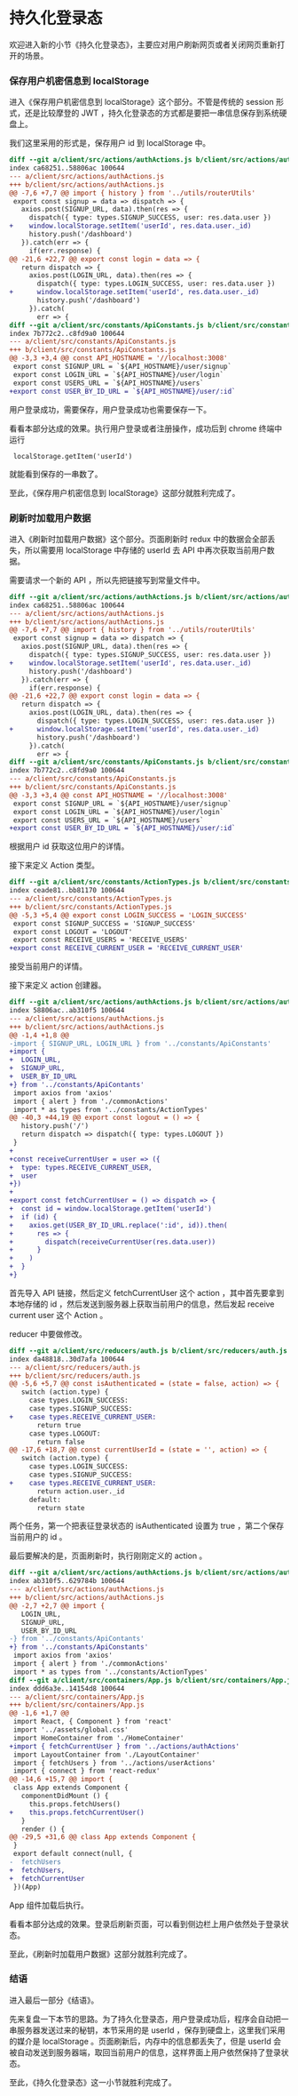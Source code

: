 # 持久化登录态

欢迎进入新的小节《持久化登录态》，主要应对用户刷新网页或者关闭网页重新打开的场景。

### 保存用户机密信息到 localStorage

进入《保存用户机密信息到 localStorage》这个部分。不管是传统的 session 形式，还是比较摩登的 JWT ，持久化登录态的方式都是要把一串信息保存到系统硬盘上。

我们这里采用的形式是，保存用户 id 到 localStorage 中。

```diff
diff --git a/client/src/actions/authActions.js b/client/src/actions/authActions.js
index ca68251..58806ac 100644
--- a/client/src/actions/authActions.js
+++ b/client/src/actions/authActions.js
@@ -7,6 +7,7 @@ import { history } from '../utils/routerUtils'
 export const signup = data => dispatch => {
   axios.post(SIGNUP_URL, data).then(res => {
     dispatch({ type: types.SIGNUP_SUCCESS, user: res.data.user })
+    window.localStorage.setItem('userId', res.data.user._id)
     history.push('/dashboard')
   }).catch(err => {
     if(err.response) {
@@ -21,6 +22,7 @@ export const login = data => {
   return dispatch => {
     axios.post(LOGIN_URL, data).then(res => {
       dispatch({ type: types.LOGIN_SUCCESS, user: res.data.user })
+      window.localStorage.setItem('userId', res.data.user._id)
       history.push('/dashboard')
     }).catch(
       err => {
diff --git a/client/src/constants/ApiConstants.js b/client/src/constants/ApiConstants.js
index 7b772c2..c8fd9a0 100644
--- a/client/src/constants/ApiConstants.js
+++ b/client/src/constants/ApiConstants.js
@@ -3,3 +3,4 @@ const API_HOSTNAME = '//localhost:3008'
 export const SIGNUP_URL = `${API_HOSTNAME}/user/signup`
 export const LOGIN_URL = `${API_HOSTNAME}/user/login`
 export const USERS_URL = `${API_HOSTNAME}/users`
+export const USER_BY_ID_URL = `${API_HOSTNAME}/user/:id`
```

用户登录成功，需要保存，用户登录成功也需要保存一下。

看看本部分达成的效果。执行用户登录或者注册操作，成功后到 chrome 终端中运行

```
 localStorage.getItem('userId')
```

就能看到保存的一串数了。

至此，《保存用户机密信息到 localStorage》这部分就胜利完成了。

### 刷新时加载用户数据

进入《刷新时加载用户数据》这个部分。页面刷新时 redux 中的数据会全部丢失，所以需要用 localStorage 中存储的 userId 去 API 中再次获取当前用户数据。

需要请求一个新的 API ，所以先把链接写到常量文件中。

```diff
diff --git a/client/src/actions/authActions.js b/client/src/actions/authActions.js
index ca68251..58806ac 100644
--- a/client/src/actions/authActions.js
+++ b/client/src/actions/authActions.js
@@ -7,6 +7,7 @@ import { history } from '../utils/routerUtils'
 export const signup = data => dispatch => {
   axios.post(SIGNUP_URL, data).then(res => {
     dispatch({ type: types.SIGNUP_SUCCESS, user: res.data.user })
+    window.localStorage.setItem('userId', res.data.user._id)
     history.push('/dashboard')
   }).catch(err => {
     if(err.response) {
@@ -21,6 +22,7 @@ export const login = data => {
   return dispatch => {
     axios.post(LOGIN_URL, data).then(res => {
       dispatch({ type: types.LOGIN_SUCCESS, user: res.data.user })
+      window.localStorage.setItem('userId', res.data.user._id)
       history.push('/dashboard')
     }).catch(
       err => {
diff --git a/client/src/constants/ApiConstants.js b/client/src/constants/ApiConstants.js
index 7b772c2..c8fd9a0 100644
--- a/client/src/constants/ApiConstants.js
+++ b/client/src/constants/ApiConstants.js
@@ -3,3 +3,4 @@ const API_HOSTNAME = '//localhost:3008'
 export const SIGNUP_URL = `${API_HOSTNAME}/user/signup`
 export const LOGIN_URL = `${API_HOSTNAME}/user/login`
 export const USERS_URL = `${API_HOSTNAME}/users`
+export const USER_BY_ID_URL = `${API_HOSTNAME}/user/:id`
```

根据用户 id 获取这位用户的详情。

接下来定义 Action 类型。


```diff
diff --git a/client/src/constants/ActionTypes.js b/client/src/constants/ActionTypes.js
index ceade81..bb81170 100644
--- a/client/src/constants/ActionTypes.js
+++ b/client/src/constants/ActionTypes.js
@@ -5,3 +5,4 @@ export const LOGIN_SUCCESS = 'LOGIN_SUCCESS'
 export const SIGNUP_SUCCESS = 'SIGNUP_SUCCESS'
 export const LOGOUT = 'LOGOUT'
 export const RECEIVE_USERS = 'RECEIVE_USERS'
+export const RECEIVE_CURRENT_USER = 'RECEIVE_CURRENT_USER'
```

接受当前用户的详情。


接下来定义 action 创建器。

```diff
diff --git a/client/src/actions/authActions.js b/client/src/actions/authActions.js
index 58806ac..ab310f5 100644
--- a/client/src/actions/authActions.js
+++ b/client/src/actions/authActions.js
@@ -1,4 +1,8 @@
-import { SIGNUP_URL, LOGIN_URL } from '../constants/ApiConstants'
+import {
+  LOGIN_URL,
+  SIGNUP_URL,
+  USER_BY_ID_URL
+} from '../constants/ApiContants'
 import axios from 'axios'
 import { alert } from './commonActions'
 import * as types from '../constants/ActionTypes'
@@ -40,3 +44,19 @@ export const logout = () => {
   history.push('/')
   return dispatch => dispatch({ type: types.LOGOUT })
 }
+
+const receiveCurrentUser = user => ({
+  type: types.RECEIVE_CURRENT_USER,
+  user
+})
+
+export const fetchCurrentUser = () => dispatch => {
+  const id = window.localStorage.getItem('userId')
+  if (id) {
+    axios.get(USER_BY_ID_URL.replace(':id', id)).then(
+      res => {
+        dispatch(receiveCurrentUser(res.data.user))
+      }
+    )
+  }
+}
```

首先导入 API 链接，然后定义 fetchCurrentUser 这个 action ，其中首先要拿到本地存储的 id ，然后发送到服务器上获取当前用户的信息，然后发起 receive current user 这个 Action 。

reducer 中要做修改。

```diff
diff --git a/client/src/reducers/auth.js b/client/src/reducers/auth.js
index da48818..30d7afa 100644
--- a/client/src/reducers/auth.js
+++ b/client/src/reducers/auth.js
@@ -5,6 +5,7 @@ const isAuthenticated = (state = false, action) => {
   switch (action.type) {
     case types.LOGIN_SUCCESS:
     case types.SIGNUP_SUCCESS:
+    case types.RECEIVE_CURRENT_USER:
       return true
     case types.LOGOUT:
       return false
@@ -17,6 +18,7 @@ const currentUserId = (state = '', action) => {
   switch (action.type) {
     case types.LOGIN_SUCCESS:
     case types.SIGNUP_SUCCESS:
+    case types.RECEIVE_CURRENT_USER:
       return action.user._id
     default:
       return state
```

两个任务，第一个把表征登录状态的 isAuthenticated 设置为 true ，第二个保存当前用户的 id 。

最后要解决的是，页面刷新时，执行刚刚定义的 action 。

```diff
diff --git a/client/src/actions/authActions.js b/client/src/actions/authActions.js
index ab310f5..629784b 100644
--- a/client/src/actions/authActions.js
+++ b/client/src/actions/authActions.js
@@ -2,7 +2,7 @@ import {
   LOGIN_URL,
   SIGNUP_URL,
   USER_BY_ID_URL
-} from '../constants/ApiContants'
+} from '../constants/ApiConstants'
 import axios from 'axios'
 import { alert } from './commonActions'
 import * as types from '../constants/ActionTypes'
diff --git a/client/src/containers/App.js b/client/src/containers/App.js
index ddd6a3e..14154d8 100644
--- a/client/src/containers/App.js
+++ b/client/src/containers/App.js
@@ -1,6 +1,7 @@
 import React, { Component } from 'react'
 import '../assets/global.css'
 import HomeContainer from './HomeContainer'
+import { fetchCurrentUser } from '../actions/authActions'
 import LayoutContainer from './LayoutContainer'
 import { fetchUsers } from '../actions/userActions'
 import { connect } from 'react-redux'
@@ -14,6 +15,7 @@ import {
 class App extends Component {
   componentDidMount () {
     this.props.fetchUsers()
+    this.props.fetchCurrentUser()
   }
   render () {
@@ -29,5 +31,6 @@ class App extends Component {
 }
 export default connect(null, {
-  fetchUsers
+  fetchUsers,
+  fetchCurrentUser
 })(App)
```

App 组件加载后执行。

看看本部分达成的效果。登录后刷新页面，可以看到侧边栏上用户依然处于登录状态。

至此，《刷新时加载用户数据》这部分就胜利完成了。

### 结语

进入最后一部分《结语》。

先来复盘一下本节的思路。为了持久化登录态，用户登录成功后，程序会自动把一串服务器发送过来的秘钥，本节采用的是 userId ，保存到硬盘上，这里我们采用的媒介是 localStorage 。页面刷新后，内存中的信息都丢失了，但是 userId 会被自动发送到服务器端，取回当前用户的信息，这样界面上用户依然保持了登录状态。

至此，《持久化登录态》这一小节就胜利完成了。
